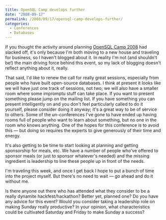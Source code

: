 ```yaml
---
title: OpenSQL Camp develops further
date: "2008-09-17"
permalink: /2008/09/17/opensql-camp-develops-further/
categories:
  - Conferences
  - Databases
---
```

If you thought the activity around planning [OpenSQL Camp 2008][1] had slacked off, it's only because I'm both moving to a new house and traveling for business, so I haven't blogged about it. In reality I'm not (and shouldn't be!) the main driving force behind this event, so my lack of blogging doesn't reflect anything about it, really.

That said, I'd like to renew the call for really great sessions, especially from people who have built open-source databases. I think at present it looks like we will have just one track of sessions, not two; we will also have a smaller room where some impromptu stuff can take place. If you want to present something please jump on the mailing list. If you have something you can present intelligently on and you don't feel particularly called to do it yourself, please consider doing it anyway; it's a great way to be of service to others. Some of the un-conferences I've gone to have ended up having rooms full of people who want to learn about something, but no one in the room who knows anything. One of the hopes for this conference is to avoid this &#8212; but doing so requires the experts to give generously of their time and energy.

It's also getting to be time to start looking at planning and getting sponsorship for meals, etc. We have a number of people who've offered to sponsor meals (or just to sponsor whatever's needed) and the missing ingredient is leadership to line these people up in front of the needs.

I'm traveling this week, and once I get back I hope to put a bunch of time into the project myself. But there's no need to wait &#8212; go ahead and do it without me.

Is there anyone out there who has attended what they consider to be a really dynamite hackfest/hackathon? Better yet, planned one? Do you have any advice for this event? Would you consider taking a leadership role on making Sunday really productive? In your opinion, what characteristics could be cultivated Saturday and Friday to make Sunday a success?

 [1]: http://www.opensqlcamp.org/
